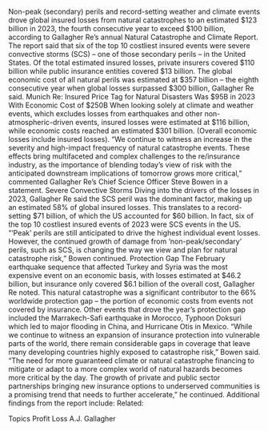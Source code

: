 Non-peak (secondary) perils and record-setting weather and climate events drove global insured losses from natural catastrophes to an estimated $123 billion in 2023, the fourth consecutive year to exceed $100 billion, according to Gallagher Re’s annual Natural Catastrophe and Climate Report.
The report said that six of the top 10 costliest insured events were severe convective storms (SCS) – one of those secondary perils – in the United States.
Of the total estimated insured losses, private insurers covered $110 billion while public insurance entities covered $13 billion.
The global economic cost of all natural perils was estimated at $357 billion – the eighth consecutive year when global losses surpassed $300 billion, Gallagher Re said.
Munich Re: Insured Price Tag for Natural Disasters Was $95B in 2023 With Economic Cost of $250B
When looking solely at climate and weather events, which excludes losses from earthquakes and other non-atmospheric-driven events, insured losses were estimated at $116 billion, while economic costs reached an estimated $301 billion. (Overall economic losses include insured losses).
“We continue to witness an increase in the severity and high-impact frequency of natural catastrophe events. These effects bring multifaceted and complex challenges to the re/insurance industry, as the importance of blending today’s view of risk with the anticipated downstream implications of tomorrow grows more critical,” commented Gallagher Re’s Chief Science Officer Steve Bowen in a statement.
Severe Convective Storms
Diving into the drivers of the losses in 2023, Gallagher Re said the SCS peril was the dominant factor, making up an estimated 58% of global insured losses. This translates to a record-setting $71 billion, of which the US accounted for $60 billion. In fact, six of the top 10 costliest insured events of 2023 were SCS events in the US.
“‘Peak’ perils are still anticipated to drive the highest individual event losses. However, the continued growth of damage from ‘non-peak/secondary’ perils, such as SCS, is changing the way we view and plan for natural catastrophe risk,” Bowen continued.
Protection Gap
The February earthquake sequence that affected Turkey and Syria was the most expensive event on an economic basis, with losses estimated at $46.2 billion, but insurance only covered $6.1 billion of the overall cost, Gallagher Re noted.
This natural catastrophe was a significant contributor to the 66% worldwide protection gap – the portion of economic costs from events not covered by insurance. Other events that drove the year’s protection gap included the Marrakech-Safi earthquake in Morocco, Typhoon Doksuri which led to major flooding in China, and Hurricane Otis in Mexico.
“While we continue to witness an expansion of insurance protection into vulnerable parts of the world, there remain considerable gaps in coverage that leave many developing countries highly exposed to catastrophe risk,” Bowen said.
“The need for more guaranteed climate or natural catastrophe financing to mitigate or adapt to a more complex world of natural hazards becomes more critical by the day. The growth of private and public sector partnerships bringing new insurance options to underserved communities is a promising trend that needs to further accelerate,” he continued.
Additional findings from the report include:
Related:

Topics
Profit Loss
A.J. Gallagher
